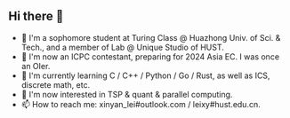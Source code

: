 ## Hi there 👋

<!--
**leixy2004/leixy2004** is a ✨ _special_ ✨ repository because its `README.md` (this file) appears on your GitHub profile.

Here are some ideas to get you started:

- 🔭 I’m currently working on ...
- 🌱 I’m currently learning ...
- 👯 I’m looking to collaborate on ...
- 🤔 I’m looking for help with ...
- 💬 Ask me about ...
- 📫 How to reach me: ...
- 😄 Pronouns: ...
- ⚡ Fun fact: ...
-->

- 📖 I'm a sophomore student at Turing Class @ Huazhong Univ. of Sci. & Tech., and a member of Lab @ Unique Studio of HUST.
- 🎈 I'm now an ICPC contestant, preparing for 2024 Asia EC. I was once an OIer.
- 🌱 I'm currently learning C / C++ / Python / Go / Rust, as well as ICS, discrete math, etc.
- 🤩 I'm now interested in TSP & quant & parallel computing.
- 📫 How to reach me: xinyan_lei#outlook.com / leixy#hust.edu.cn.
